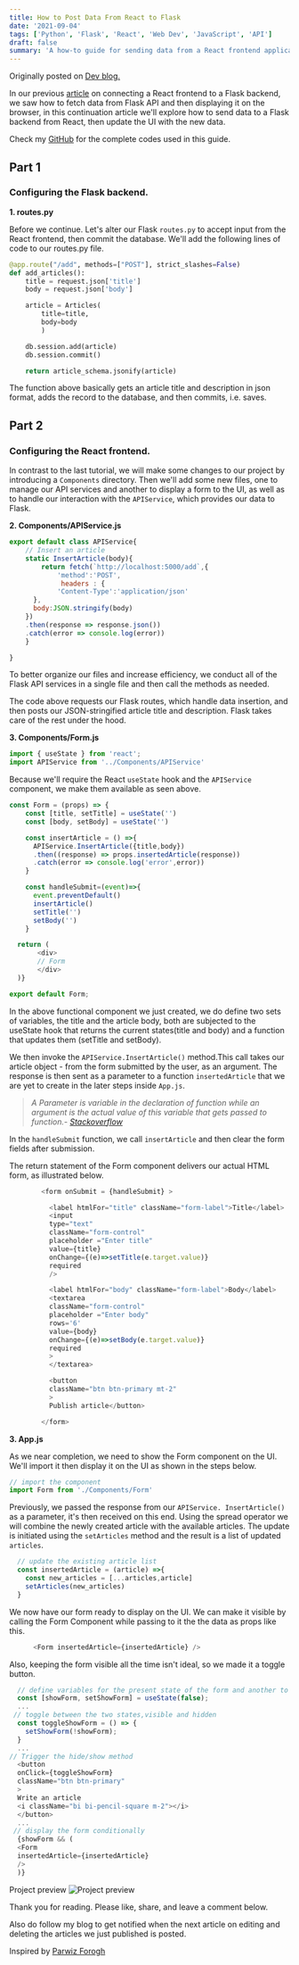 ```yaml
---
title: How to Post Data From React to Flask
date: '2021-09-04'
tags: ['Python', 'Flask', 'React', 'Web Dev', 'JavaScript', 'API']
draft: false
summary: 'A how-to guide for sending data from a React frontend application to a Flask backend application (API).'
---
```


Originally posted on [Dev blog.](https://dev.to/dev_elie/sending-data-from-react-to-flask-apm)

In our previous [article](https://dev.to/dev_elie/connecting-a-react-frontend-to-a-flask-backend-h1o) on connecting a React frontend to a Flask backend, we saw how to fetch data from Flask API and then displaying it on the browser, in this continuation article we'll explore how to send data to a Flask backend from React, then update the UI with the new data.

Check my [GitHub](https://github.com/Dev-Elie/Sending-Data-from-React-to-Flask) for the complete codes used in this guide.

## Part 1

### Configuring the Flask backend.

**1. routes.py**

Before we continue. Let's alter our Flask `routes.py` to accept input from the React frontend, then commit the database. We'll add the following lines of code to our routes.py file.

```python
@app.route("/add", methods=["POST"], strict_slashes=False)
def add_articles():
	title = request.json['title']
	body = request.json['body']

	article = Articles(
		title=title,
		body=body
		)

	db.session.add(article)
	db.session.commit()

	return article_schema.jsonify(article)
```

The function above basically gets an article title and description in json format, adds the record to the database, and then commits, i.e. saves.

## Part 2

### Configuring the React frontend.

In contrast to the last tutorial, we will make some changes to our project by introducing a `Components` directory. Then we'll add some new files, one to manage our API services and another to display a form to the UI, as well as to handle our interaction with the `APIService`, which provides our data to Flask.

**2. Components/APIService.js**

```JavaScript
export default class APIService{
	// Insert an article
	static InsertArticle(body){
		return fetch(`http://localhost:5000/add`,{
      		'method':'POST',
      		 headers : {
      		'Content-Type':'application/json'
      },
      body:JSON.stringify(body)
    })
	.then(response => response.json())
	.catch(error => console.log(error))
	}

}
```

To better organize our files and increase efficiency, we conduct all of the Flask API services in a single file and then call the methods as needed.

The code above requests our Flask routes, which handle data insertion, and then posts our JSON-stringified article title and description. Flask takes care of the rest under the hood.

**3. Components/Form.js**

```JavaScript
import { useState } from 'react';
import APIService from '../Components/APIService'
```

Because we'll require the React `useState` hook and the `APIService` component, we make them available as seen above.

```JavaScript
const Form = (props) => {
    const [title, setTitle] = useState('')
    const [body, setBody] = useState('')

    const insertArticle = () =>{
      APIService.InsertArticle({title,body})
      .then((response) => props.insertedArticle(response))
      .catch(error => console.log('error',error))
    }

    const handleSubmit=(event)=>{
      event.preventDefault()
      insertArticle()
      setTitle('')
      setBody('')
    }

  return (
       <div>
       // Form
       </div>
  )}

export default Form;
```

In the above functional component we just created, we do define two sets of variables, the title and the article body, both are subjected to the useState hook that returns the current states(title and body) and a function that updates them (setTitle and setBody).

We then invoke the `APIService.InsertArticle()` method.This call takes our article object - from the form submitted by the user, as an argument. The response is then sent as a parameter to a function `insertedArticle` that we are yet to create in the later steps inside `App.js`.

> _A Parameter is variable in the declaration of function while an argument is the actual value of this variable that gets passed to function.- [Stackoverflow](https://stackoverflow.com/a/51231722/12943692)_

In the `handleSubmit` function, we call `insertArticle` and then clear the form fields after submission.

The return statement of the Form component delivers our actual HTML form, as illustrated below.

```JavaScript
        <form onSubmit = {handleSubmit} >

          <label htmlFor="title" className="form-label">Title</label>
          <input
          type="text"
          className="form-control"
          placeholder ="Enter title"
          value={title}
          onChange={(e)=>setTitle(e.target.value)}
          required
          />

          <label htmlFor="body" className="form-label">Body</label>
          <textarea
          className="form-control"
          placeholder ="Enter body"
          rows='6'
          value={body}
          onChange={(e)=>setBody(e.target.value)}
          required
          >
          </textarea>

          <button
          className="btn btn-primary mt-2"
          >
          Publish article</button>

        </form>
```

**3. App.js**

As we near completion, we need to show the Form component on the UI. We'll import it then display it on the UI as shown in the steps below.

```JavaScript
// import the component
import Form from './Components/Form'
```

Previously, we passed the response from our `APIService. InsertArticle()` as a parameter, it's then received on this end. Using the spread operator we will combine the newly created article with the available articles. The update is initiated using the `setArticles` method and the result is a list of updated `articles`.

```JavaScript
  // update the existing article list
  const insertedArticle = (article) =>{
    const new_articles = [...articles,article]
    setArticles(new_articles)
  }
```

We now have our form ready to display on the UI. We can make it visible by calling the Form Component while passing to it the the data as props like this.

```JavaScript
      <Form insertedArticle={insertedArticle} />
```

Also, keeping the form visible all the time isn't ideal, so we made it a toggle button.

```JavaScript
  // define variables for the present state of the form and another to change its state
  const [showForm, setShowForm] = useState(false);
  ...
 // toggle between the two states,visible and hidden
  const toggleShowForm = () => {
    setShowForm(!showForm);
  }
  ...
// Trigger the hide/show method
  <button
  onClick={toggleShowForm}
  className="btn btn-primary"
  >
  Write an article
  <i className="bi bi-pencil-square m-2"></i>
  </button>
  ...
 // display the form conditionally
  {showForm && (
  <Form
  insertedArticle={insertedArticle}
  />
  )}
```

Project preview
![Project preview](https://dev-to-uploads.s3.amazonaws.com/uploads/articles/fagb3ltc3a5zzigmeqor.png)

Thank you for reading. Please like, share, and leave a comment below.

Also do follow my blog to get notified when the next article on editing and deleting the articles we just published is posted.

Inspired by [Parwiz Forogh](https://www.youtube.com/watch?v=msEmUtYqVV0)
